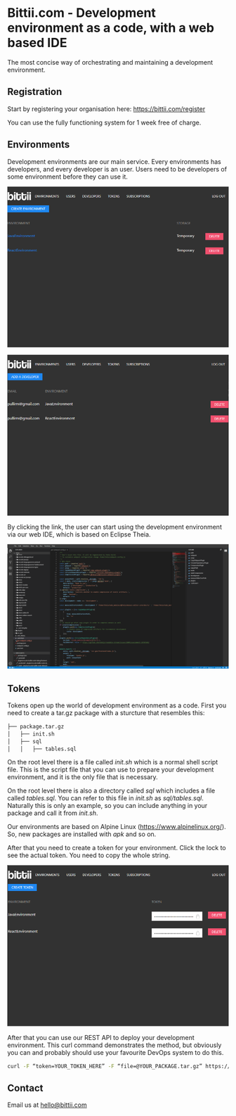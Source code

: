 # Bittii.com - Development environment as a code, with a web based IDE

The most concise way of orchestrating and maintaining a development environment.

## Registration

Start by registering your organisation here: https://bittii.com/register

You can use the fully functioning system for 1 week free of charge.

## Environments

Development environments are our main service. Every environments has developers, and every developer is an user. Users need to be developers of some environment before they can use it.

![Environments](/environments.png)

![Developers](/developers.png)

By clicking the link, the user can start using the development environment via our web IDE, which is based on Eclipse Theia.

![IDE](/ide.png)

## Tokens

Tokens open up the world of development environment as a code. First you need to create a tar.gz package with a sturcture that resembles this:

```bash
├── package.tar.gz
│   ├── init.sh
│   ├── sql
│   │   ├── tables.sql
```

On the root level there is a file called *init.sh* which is a normal shell script file. This is the script file that you can use to prepare your development environment, and it is the only file that is necessary.

On the root level there is also a directory called *sql* which includes a file called *tables.sql*. You can refer to this file in *init.sh* as *sql/tables.sql*. Naturally this is only an example, so you can include anything in your package and call it from *init.sh*.

Our environments are based on Alpine Linux (https://www.alpinelinux.org/). So, new packages are installed with *apk* and so on.

After that you need to create a token for your environment. Click the lock to see the actual token. You need to copy the whole string.

![IDE](/token.png)

After that you can use our REST API to deploy your development environment. This curl command demonstrates the method, but obviously you can and probably should use your favourite DevOps system to do this.

```bash
curl -F “token=YOUR_TOKEN_HERE” -F “file=@YOUR_PACKAGE.tar.gz” https://www.bittii.com:8080/image
```

## Contact

Email us at hello@bittii.com